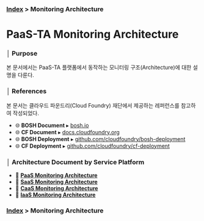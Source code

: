 ### [Index](https://github.com/PaaS-TA/Guide) > Monitoring Architecture


# PaaS-TA Monitoring Architecture


### │ Purpose
본 문서에서는 PaaS-TA 플랫폼에서 동작하는 모니터링 구조(Architecture)에 대한 설명을 다룬다.


### │ References
본 문서는 클라우드 파운드리(Cloud Foundry) 재단에서 제공하는 레퍼런스를 참고하여 작성되었다.

- 🌐 **BOSH Document** ▸ <a href="https://bosh.io">bosh.io</a>  
- 🌐 **CF Document** ▸ <a href="https://docs.cloudfoundry.org">docs.cloudfoundry.org</a>  
- 🌐 **BOSH Deployment** ▸ <a href="https://github.com/cloudfoundry/bosh-deployment">github.com/cloudfoundry/bosh-deployment</a>  
- 🌐 **CF Deployment** ▸ <a href="https://github.com/cloudfoundry/cf-deployment">github.com/cloudfoundry/cf-deployment</a>  


### │ Architecture Document by Service Platform
- 📘 **[PaaS Monitoring Architecture](PAAS_MONITORING_ARCHITECTURE.md)**  
- 📘 **[SaaS Monitoring Architecture](SAAS_MONITORING_ARCHITECTURE.md)**  
- 📘 **[CaaS Monitoring Architecture](CAAS_MONITORING_ARCHITECTURE.md)**  
- 📘 **[IaaS Monitoring Architecture](IAAS_MONITORING_ARCHITECTURE.md)**  


### [Index](https://github.com/PaaS-TA/Guide) > Monitoring Architecture
